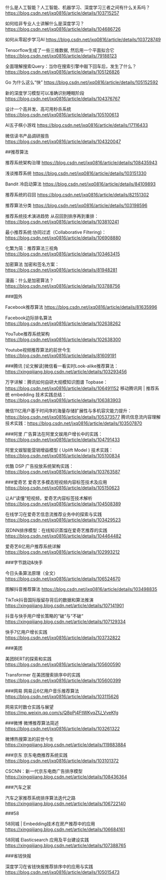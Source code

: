 什么是人工智能？人工智能、机器学习、深度学习三者之间有什么关系吗？
https://blog.csdn.net/jxq0816/article/details/103715257

如何给非专业人士讲解什么是深度学习？
https://blog.csdn.net/jxq0816/article/details/104686726

如何从零起步学习AI
https://blog.csdn.net/jxq0816/article/details/103728749

Tensorflow生成了一些三维数据, 然后用一个平面拟合它
https://blog.csdn.net/jxq0816/article/details/79188123

全面理解搜索Query：当你在搜索引擎中敲下回车后，发生了什么？
https://blog.csdn.net/jxq0816/article/details/105126826

Go 为什么这么“快”
https://blog.csdn.net/jxq0816/article/details/105152592

新的深度学习模型可以准确识别睡眠阶段
https://blog.csdn.net/jxq0816/article/details/104376767

设计一个高并发、高可用秒杀系统
https://blog.csdn.net/jxq0816/article/details/105100613

AI五子棋小游戏
https://blog.csdn.net/jxq0816/article/details/17116433

微信读书产品调研报告
https://blog.csdn.net/jxq0816/article/details/104320047

##推荐算法

推荐系统架构治理
https://blog.csdn.net/jxq0816/article/details/108435943

浅谈推荐系统
https://blog.csdn.net/jxq0816/article/details/103151330

Bandit 冷启动算法
https://blog.csdn.net/jxq0816/article/details/84109893

推荐系统的召回
https://blog.csdn.net/jxq0816/article/details/82151302

推荐算法分类
https://blog.csdn.net/jxq0816/article/details/103198596

推荐系统技术演进趋势
从召回到排序再到重排：https://blog.csdn.net/jxq0816/article/details/103810241

最小推荐系统:协同过滤（Collaborative Filtering)：https://blog.csdn.net/jxq0816/article/details/106908880

化繁为简：推荐算法三视角 https://blog.csdn.net/jxq0816/article/details/103463415

加密算法
加密和签名方案：https://blog.csdn.net/jxq0816/article/details/81948281

漫画：什么是加密算法？https://blog.csdn.net/jxq0816/article/details/103788756

###国外

Facebook推荐算法
https://blog.csdn.net/jxq0816/article/details/81635996

Facebook边际排名算法
https://blog.csdn.net/jxq0816/article/details/102638262

YouTube推荐系统架构
https://blog.csdn.net/jxq0816/article/details/102638300

Youtube视频推荐算法的前世今生
https://blog.csdn.net/jxq0816/article/details/81609191

###腾讯
[论文解读]微信看一看实时Look-alike推荐算法：https://xingqijiang.blog.csdn.net/article/details/103293456

万字详解：腾讯如何自研大规模知识图谱 Topbase：https://blog.csdn.net/jxq0816/article/details/106491152
移动腾讯网 | 推荐系统 embedding 技术实践总结：https://blog.csdn.net/jxq0816/article/details/106383903

微信11亿用户基于时间序的海量存储扩展性与多机容灾能力提升：https://blog.csdn.net/jxq0816/article/details/105373577
腾讯信息流内容理解技术实践：https://blog.csdn.net/jxq0816/article/details/103507870

###阿里
广告算法在阿里文娱用户增长中的实践：https://blog.csdn.net/jxq0816/article/details/104791433

阿里文娱智能营销增益模型 ( Uplift Model ) 技术实践：https://blog.csdn.net/jxq0816/article/details/105100834

优酷 DSP 广告投放系统架构实践：https://blog.csdn.net/jxq0816/article/details/103763587

###爱奇艺
爱奇艺多模态短视频内容标签技术及应用
https://blog.csdn.net/jxq0816/article/details/105150623

让AI“读懂”短视频，爱奇艺内容标签技术解析
https://blog.csdn.net/jxq0816/article/details/104508389

在线学习在爱奇艺信息流推荐业务中的探索与实践
https://blog.csdn.net/jxq0816/article/details/103429523

双DNN排序模型：在线知识蒸馏在爱奇艺推荐的实践
https://blog.csdn.net/jxq0816/article/details/104464482

爱奇艺6亿用户推荐系统详解
https://blog.csdn.net/jxq0816/article/details/102993212

###字节跳动&快手

今日头条算法原理（全文）
https://blog.csdn.net/jxq0816/article/details/106524670

图解抖音推荐算法
https://blog.csdn.net/jxq0816/article/details/103498835

TikTok抖音国际版留存背后的数据和算法推演
https://xingqijiang.blog.csdn.net/article/details/107141901

抖音与快手用户增长策略的“破“与“不破“
https://xingqijiang.blog.csdn.net/article/details/107129334

快手7亿用户增长实践
https://blog.csdn.net/jxq0816/article/details/103732822

###美团

美团BERT的探索和实践
https://blog.csdn.net/jxq0816/article/details/105600590

Transformer 在美团搜索排序中的实践
https://blog.csdn.net/jxq0816/article/details/105600399

###网易
网易云6亿用户音乐推荐算法
https://blog.csdn.net/jxq0816/article/details/103115626

网易实时数仓实践与展望
https://mp.weixin.qq.com/s/Q8pPj4FtWKyqZfJ_VveKfg

###微博
微博推荐算法简述
https://blog.csdn.net/jxq0816/article/details/103261322

微博热搜算法的前世今生
https://xingqijiang.blog.csdn.net/article/details/119883884

###京东
京东电商推荐系统实践
https://blog.csdn.net/jxq0816/article/details/103101372

CSCNN：新一代京东电商广告排序模型
https://xingqijiang.blog.csdn.net/article/details/108436364

###汽车之家

汽车之家推荐系统排序算法迭代之路
https://xingqijiang.blog.csdn.net/article/details/106722140

###58

58同城 | Embedding技术在房产推荐中的应用
https://xingqijiang.blog.csdn.net/article/details/106684161

58同城 Elasticsearch 应用及平台建设实践
https://xingqijiang.blog.csdn.net/article/details/107388765

###省钱快报

深度学习在省钱快报推荐排序中的应用与实践
https://blog.csdn.net/jxq0816/article/details/105015473